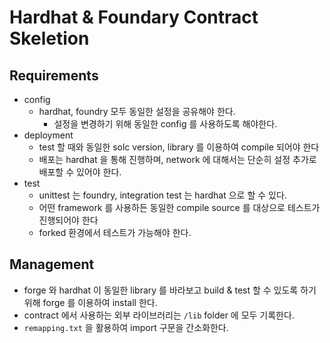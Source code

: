 # Hardhat & Foundary Contract Skeletion

## Requirements

- config
  - hardhat, foundry 모두 동일한 설정을 공유해야 한다.
    - 설정을 변경하기 위해 동일한 config 를 사용하도록 해야한다.
- deployment
  - test 할 때와 동일한 solc version, library 를 이용하여 compile 되어야 한다
  - 배포는 hardhat 을 통해 진행하며, network 에 대해서는 단순히 설정 추가로 배포할 수 있어야 한다.
- test
  - unittest 는 foundry, integration test 는 hardhat 으로 할 수 있다.
  - 어떤 framework 를 사용하든 동일한 compile source 를 대상으로 테스트가 진행되어야 한다
  - forked 환경에서 테스트가 가능해야 한다.

## Management

- forge 와 hardhat 이 동일한 library 를 바라보고 build & test 할 수 있도록 하기 위해 forge 를 이용하여 install 한다.
- contract 에서 사용하는 외부 라이브러리는 `/lib` folder 에 모두 기록한다.
- `remapping.txt` 을 활용하여 import 구문을 간소화한다.
